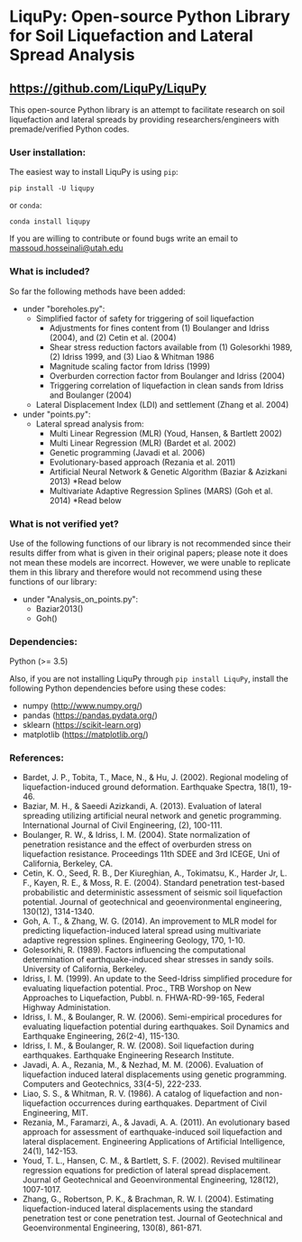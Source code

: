 # LiquPy: Open-source Python Library for Soil Liquefaction and Lateral Spread Analysis
## https://github.com/LiquPy/LiquPy

This open-source Python library is an attempt to facilitate research on soil liquefaction and lateral spreads by providing researchers/engineers with premade/verified Python codes.

### User installation:
The easiest way to install LiquPy is using `pip`:
```
pip install -U liqupy
```

or `conda`:
```
conda install liqupy
```

If you are willing to contribute or found bugs write an email to massoud.hosseinali@utah.edu


### What is included?
So far the following methods have been added:
  - under "boreholes.py":
    - Simplified factor of safety for triggering of soil liquefaction
       * Adjustments for fines content from (1) Boulanger and Idriss (2004), and (2) Cetin et al. (2004)
       * Shear stress reduction factors available from (1) Golesorkhi 1989, (2) Idriss 1999, and (3) Liao & Whitman 1986
       * Magnitude scaling factor from Idriss (1999)
       * Overburden correction factor from Boulanger and Idriss (2004)
       * Triggering correlation of liquefaction in clean sands from Idriss and Boulanger (2004)
    - Lateral Displacement Index (LDI) and settlement (Zhang et al. 2004)
  - under "points.py":
    - Lateral spread analysis from:
       * Multi Linear Regression (MLR) (Youd, Hansen, & Bartlett 2002)
       * Multi Linear Regression (MLR) (Bardet et al. 2002)
       * Genetic programming (Javadi et al. 2006)
       * Evolutionary-based approach (Rezania et al. 2011)
       * Artificial Neural Network & Genetic Algorithm (Baziar & Azizkani 2013) *Read below
       * Multivariate Adaptive Regression Splines (MARS) (Goh et al. 2014) *Read below

### What is not verified yet?
Use of the following functions of our library is not recommended since their results differ from what is given in their original papers; please note it does not mean these models are incorrect. However, we were unable to replicate them in this library and therefore would not recommend using these functions of our library:
  - under "Analysis_on_points.py":
    - Baziar2013()
    - Goh()


### Dependencies:
Python (>= 3.5)

Also, if you are not installing LiquPy through `pip install LiquPy`,  install the following Python dependencies before using these codes:
 - numpy (http://www.numpy.org/)
 - pandas (https://pandas.pydata.org/)
 - sklearn (https://scikit-learn.org)
 - matplotlib (https://matplotlib.org/)


 ### References:
 - Bardet, J. P., Tobita, T., Mace, N., & Hu, J. (2002). Regional modeling of liquefaction-induced ground deformation. Earthquake Spectra, 18(1), 19-46.
 - Baziar, M. H., & Saeedi Azizkandi, A. (2013). Evaluation of lateral spreading utilizing artificial neural network and genetic programming. International Journal of Civil Engineering, (2), 100-111.
 - Boulanger, R. W., & Idriss, I. M. (2004). State normalization of penetration resistance and the effect of overburden stress on liquefaction resistance. Proceedings 11th SDEE and 3rd ICEGE, Uni of California, Berkeley, CA.
 - Cetin, K. O., Seed, R. B., Der Kiureghian, A., Tokimatsu, K., Harder Jr, L. F., Kayen, R. E., & Moss, R. E. (2004). Standard penetration test-based probabilistic and deterministic assessment of seismic soil liquefaction potential. Journal of geotechnical and geoenvironmental engineering, 130(12), 1314-1340.
 - Goh, A. T., & Zhang, W. G. (2014). An improvement to MLR model for predicting liquefaction-induced lateral spread using multivariate adaptive regression splines. Engineering Geology, 170, 1-10.
 - Golesorkhi, R. (1989). Factors influencing the computational determination of earthquake-induced shear stresses in sandy soils. University of California, Berkeley.
 - Idriss, I. M. (1999). An update to the Seed-Idriss simplified procedure for evaluating liquefaction potential. Proc., TRB Worshop on New Approaches to Liquefaction, Pubbl. n. FHWA-RD-99-165, Federal Highway Administation.
 - Idriss, I. M., & Boulanger, R. W. (2006). Semi-empirical procedures for evaluating liquefaction potential during earthquakes. Soil Dynamics and Earthquake Engineering, 26(2-4), 115-130.
 - Idriss, I. M., & Boulanger, R. W. (2008). Soil liquefaction during earthquakes. Earthquake Engineering Research Institute.
 - Javadi, A. A., Rezania, M., & Nezhad, M. M. (2006). Evaluation of liquefaction induced lateral displacements using genetic programming. Computers and Geotechnics, 33(4-5), 222-233.
 - Liao, S. S., & Whitman, R. V. (1986). A catalog of liquefaction and non-liquefaction occurrences during earthquakes. Department of Civil Engineering, MIT.
 - Rezania, M., Faramarzi, A., & Javadi, A. A. (2011). An evolutionary based approach for assessment of earthquake-induced soil liquefaction and lateral displacement. Engineering Applications of Artificial Intelligence, 24(1), 142-153.
 - Youd, T. L., Hansen, C. M., & Bartlett, S. F. (2002). Revised multilinear regression equations for prediction of lateral spread displacement. Journal of Geotechnical and Geoenvironmental Engineering, 128(12), 1007-1017.
 - Zhang, G., Robertson, P. K., & Brachman, R. W. I. (2004). Estimating liquefaction-induced lateral displacements using the standard penetration test or cone penetration test. Journal of Geotechnical and Geoenvironmental Engineering, 130(8), 861-871.